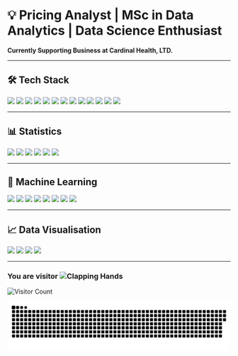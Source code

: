 # 💡 Pricing Analyst | MSc in Data Analytics | Data Science Enthusiast  

**Currently Supporting Business at Cardinal Health, LTD.**  

---

## 🛠 Tech Stack  
<p align="left">
  <img src="https://img.shields.io/badge/Python-3776AB?style=for-the-badge&logo=python&logoColor=white" />
  <img src="https://img.shields.io/badge/R-276DC3?style=for-the-badge&logo=r&logoColor=white" />
  <img src="https://img.shields.io/badge/SQL-4479A1?style=for-the-badge&logo=sqlite&logoColor=white" />
  <img src="https://img.shields.io/badge/GitHub-181717?style=for-the-badge&logo=github&logoColor=white" />
  <img src="https://img.shields.io/badge/Linux-FCC624?style=for-the-badge&logo=linux&logoColor=black" />
  <img src="https://img.shields.io/badge/Jupyter-F37626?style=for-the-badge&logo=jupyter&logoColor=white" />
  <img src="https://img.shields.io/badge/Apache%20Spark-E25A1C?style=for-the-badge&logo=apachespark&logoColor=white" />
  <img src="https://img.shields.io/badge/Hadoop-66CCFF?style=for-the-badge&logo=apachehadoop&logoColor=black" />
  <img src="https://img.shields.io/badge/MapReduce-FF9900?style=for-the-badge" />
  <img src="https://img.shields.io/badge/Hive-FDEE21?style=for-the-badge&logo=apachehive&logoColor=black" />
  <img src="https://img.shields.io/badge/Cassandra-1287B1?style=for-the-badge&logo=apachecassandra&logoColor=white" />
  <img src="https://img.shields.io/badge/MongoDB-47A248?style=for-the-badge&logo=mongodb&logoColor=white" />
  <img src="https://img.shields.io/badge/Streamlit-FF4B4B?style=for-the-badge&logo=streamlit&logoColor=white" />
</p>

---

## 📊 Statistics
<p align="left">
  <img src="https://img.shields.io/badge/Confidence%20Intervals-1E90FF?style=for-the-badge" />
  <img src="https://img.shields.io/badge/T--Tests-228B22?style=for-the-badge" />
  <img src="https://img.shields.io/badge/Chi--Square%20Test-FF6F00?style=for-the-badge" />
  <img src="https://img.shields.io/badge/Hypothesis%20Testing-800080?style=for-the-badge" />
  <img src="https://img.shields.io/badge/ANOVA-FFD700?style=for-the-badge" />
  <img src="https://img.shields.io/badge/Kruskal--Wallis%20Test-4E79A7?style=for-the-badge" />
</p>

---

## 🤖 Machine Learning  
<p align="left">
  <img src="https://img.shields.io/badge/Linear%20Regression-008B8B?style=for-the-badge" />
  <img src="https://img.shields.io/badge/Random%20Forest-32CD32?style=for-the-badge" />
  <img src="https://img.shields.io/badge/Decision%20Trees-8B0000?style=for-the-badge" />
  <img src="https://img.shields.io/badge/KNN-FFA500?style=for-the-badge" />
  <img src="https://img.shields.io/badge/Neural%20Networks-4B0082?style=for-the-badge" />
  <img src="https://img.shields.io/badge/CNN-FF4500?style=for-the-badge" />
  <img src="https://img.shields.io/badge/SVM-FF69B4?style=for-the-badge" />
  <img src="https://img.shields.io/badge/K--Means-4682B4?style=for-the-badge" />
</p>

---

## 📈 Data Visualisation  
<p align="left">
  <img src="https://img.shields.io/badge/Matplotlib-3776AB?style=for-the-badge&logo=python&logoColor=white" />
  <img src="https://img.shields.io/badge/Seaborn-40E0D0?style=for-the-badge" />
  <img src="https://img.shields.io/badge/Tableau-E97627?style=for-the-badge&logo=tableau&logoColor=white" />
  <img src="https://img.shields.io/badge/Power%20BI-F2C811?style=for-the-badge&logo=powerbi&logoColor=black" />
</p>

---

### You are visitor <img src="https://raw.githubusercontent.com/Tarikul-Islam-Anik/Animated-Fluent-Emojis/master/Emojis/Hand%20gestures/Clapping%20Hands.png" alt="Clapping Hands" width="25" height="25" />
![Visitor Count](https://profile-counter.glitch.me/{josericodata}/count.svg)

<p align="center">
  <img src="assets/github-snake.svg" alt="Snake Animation" style="pointer-events: none;"/>
</p> 